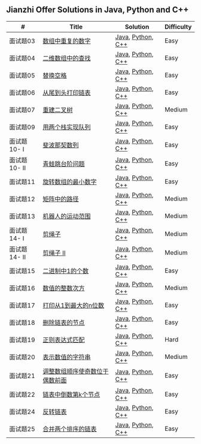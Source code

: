 ## Jianzhi Offer Solutions in Java, Python and C++

| #            | Title                                                        | Solution                                                     | Difficulty |
| ------------ | ------------------------------------------------------------ | ------------------------------------------------------------ | ---------- |
| 面试题03     | [数组中重复的数字](https://leetcode-cn.com/problems/shu-zu-zhong-zhong-fu-de-shu-zi-lcof/) | [Java](https://github.com/shenhuaze/jianzhi-offer/blob/master/java/RepeatNumberInArray.java), [Python](https://github.com/shenhuaze/jianzhi-offer/blob/master/python/repeat_number_in_array.py), [C++](https://github.com/shenhuaze/jianzhi-offer/blob/master/cpp/repeat_number_in_array.cpp) | Easy       |
| 面试题04     | [二维数组中的查找](https://leetcode-cn.com/problems/er-wei-shu-zu-zhong-de-cha-zhao-lcof/) | [Java](https://github.com/shenhuaze/jianzhi-offer/blob/master/java/SearchIn2DArray.java), [Python](https://github.com/shenhuaze/jianzhi-offer/blob/master/python/search_in_2d_array.py), [C++](https://github.com/shenhuaze/jianzhi-offer/blob/master/cpp/search_in_2d_array.cpp) | Easy       |
| 面试题05     | [替换空格](https://leetcode-cn.com/problems/ti-huan-kong-ge-lcof/) | [Java](https://github.com/shenhuaze/jianzhi-offer/blob/master/java/ReplaceSpace.java), [Python](https://github.com/shenhuaze/jianzhi-offer/blob/master/python/replace_space.py), [C++](https://github.com/shenhuaze/jianzhi-offer/blob/master/cpp/replace_space.cpp) | Easy       |
| 面试题06     | [从尾到头打印链表](https://leetcode-cn.com/problems/cong-wei-dao-tou-da-yin-lian-biao-lcof/) | [Java](https://github.com/shenhuaze/jianzhi-offer/blob/master/java/PrintLinkedListReversely.java), [Python](https://github.com/shenhuaze/jianzhi-offer/blob/master/python/print_linked_list_reversely.py), [C++](https://github.com/shenhuaze/jianzhi-offer/blob/master/cpp/print_linked_list_reversely.cpp) | Easy       |
| 面试题07     | [重建二叉树](https://leetcode-cn.com/problems/zhong-jian-er-cha-shu-lcof/) | [Java](https://github.com/shenhuaze/jianzhi-offer/blob/master/java/RebuildBinaryTree.java), [Python](https://github.com/shenhuaze/jianzhi-offer/blob/master/python/rebuild_binary_tree.py), [C++](https://github.com/shenhuaze/jianzhi-offer/blob/master/cpp/rebuild_binary_tree.cpp) | Medium     |
| 面试题09     | [用两个栈实现队列](https://leetcode-cn.com/problems/yong-liang-ge-zhan-shi-xian-dui-lie-lcof/) | [Java](https://github.com/shenhuaze/jianzhi-offer/blob/master/java/CQueue.java), [Python](https://github.com/shenhuaze/jianzhi-offer/blob/master/python/CQueue.py), [C++](https://github.com/shenhuaze/jianzhi-offer/blob/master/cpp/cqueue.cpp) | Easy       |
| 面试题10- I  | [斐波那契数列](https://leetcode-cn.com/problems/fei-bo-na-qi-shu-lie-lcof/) | [Java](https://github.com/shenhuaze/jianzhi-offer/blob/master/java/Fibonacci.java), [Python](https://github.com/shenhuaze/jianzhi-offer/blob/master/python/fibonacci.py), [C++](https://github.com/shenhuaze/jianzhi-offer/blob/master/cpp/fibonacci.cpp) | Easy       |
| 面试题10- II | [青蛙跳台阶问题](https://leetcode-cn.com/problems/qing-wa-tiao-tai-jie-wen-ti-lcof/) | [Java](https://github.com/shenhuaze/jianzhi-offer/blob/master/java/FrogJump.java), [Python](https://github.com/shenhuaze/jianzhi-offer/blob/master/python/frog_jump.py), [C++](https://github.com/shenhuaze/jianzhi-offer/blob/master/cpp/frog_jump.cpp) | Easy       |
| 面试题11     | [旋转数组的最小数字](https://leetcode-cn.com/problems/xuan-zhuan-shu-zu-de-zui-xiao-shu-zi-lcof/) | [Java](https://github.com/shenhuaze/jianzhi-offer/blob/master/java/FindMinimumInRotatedSortedArrayII.java), [Python](https://github.com/shenhuaze/jianzhi-offer/blob/master/python/find_minimum_in_rotated_sorted_array_ii.py), [C++](https://github.com/shenhuaze/jianzhi-offer/blob/master/cpp/find_minimum_in_rotated_sorted_array_ii.cpp) | Easy       |
| 面试题12     | [矩阵中的路径](https://leetcode-cn.com/problems/ju-zhen-zhong-de-lu-jing-lcof/) | [Java](https://github.com/shenhuaze/jianzhi-offer/blob/master/java/PathInMatrix.java), [Python](https://github.com/shenhuaze/jianzhi-offer/blob/master/python/path_in_matrix.py), [C++](https://github.com/shenhuaze/jianzhi-offer/blob/master/cpp/path_in_matrix.cpp) | Medium     |
| 面试题13     | [机器人的运动范围](https://leetcode-cn.com/problems/ji-qi-ren-de-yun-dong-fan-wei-lcof/) | [Java](https://github.com/shenhuaze/jianzhi-offer/blob/master/java/RobertMoveRange.java), [Python](https://github.com/shenhuaze/jianzhi-offer/blob/master/python/robert_move_range.py), [C++](https://github.com/shenhuaze/jianzhi-offer/blob/master/cpp/robert_move_range.cpp) | Medium     |
| 面试题14- I  | [剪绳子](https://leetcode-cn.com/problems/jian-sheng-zi-lcof/) | [Java](https://github.com/shenhuaze/jianzhi-offer/blob/master/java/CutRope.java), [Python](https://github.com/shenhuaze/jianzhi-offer/blob/master/python/cut_rope.py), [C++](https://github.com/shenhuaze/jianzhi-offer/blob/master/cpp/cut_rope.cpp) | Medium     |
| 面试题14- II | [剪绳子 II](https://leetcode-cn.com/problems/jian-sheng-zi-ii-lcof/) | [Java](https://github.com/shenhuaze/jianzhi-offer/blob/master/java/CutRopeII.java), [Python](https://github.com/shenhuaze/jianzhi-offer/blob/master/python/cut_rope_ii.py), [C++](https://github.com/shenhuaze/jianzhi-offer/blob/master/cpp/cut_rope_ii.cpp) | Medium     |
| 面试题15     | [二进制中1的个数](https://leetcode-cn.com/problems/er-jin-zhi-zhong-1de-ge-shu-lcof/) | [Java](https://github.com/shenhuaze/jianzhi-offer/blob/master/java/OnesCountInBinaryNumber.java), [Python](https://github.com/shenhuaze/jianzhi-offer/blob/master/python/ones_count_in_binary_number.py), [C++](https://github.com/shenhuaze/jianzhi-offer/blob/master/cpp/ones_count_in_binary_number.cpp) | Easy       |
| 面试题16     | [数值的整数次方](https://leetcode-cn.com/problems/shu-zhi-de-zheng-shu-ci-fang-lcof/) | [Java](https://github.com/shenhuaze/jianzhi-offer/blob/master/java/PowXn.java), [Python](https://github.com/shenhuaze/jianzhi-offer/blob/master/python/pow_xn.py), [C++](https://github.com/shenhuaze/jianzhi-offer/blob/master/cpp/pow_xn.cpp) | Medium     |
| 面试题17     | [打印从1到最大的n位数](https://leetcode-cn.com/problems/da-yin-cong-1dao-zui-da-de-nwei-shu-lcof/) | [Java](https://github.com/shenhuaze/jianzhi-offer/blob/master/java/PrintNumbers.java), [Python](https://github.com/shenhuaze/jianzhi-offer/blob/master/python/print_numbers.py), [C++](https://github.com/shenhuaze/jianzhi-offer/blob/master/cpp/print_numbers.cpp) | Easy       |
| 面试题18     | [删除链表的节点](https://leetcode-cn.com/problems/shan-chu-lian-biao-de-jie-dian-lcof/) | [Java](https://github.com/shenhuaze/jianzhi-offer/blob/master/java/DeleteNodeInLinkedList.java), [Python](https://github.com/shenhuaze/jianzhi-offer/blob/master/python/delete_node_in_linked_list.py), [C++](https://github.com/shenhuaze/jianzhi-offer/blob/master/cpp/delete_node_in_linked_list.cpp) | Easy       |
| 面试题19     | [正则表达式匹配](https://leetcode-cn.com/problems/zheng-ze-biao-da-shi-pi-pei-lcof/) | [Java](https://github.com/shenhuaze/jianzhi-offer/blob/master/java/RegularExpressionMatching.java), [Python](https://github.com/shenhuaze/jianzhi-offer/blob/master/python/regular_expressoin_matching.py), [C++](https://github.com/shenhuaze/jianzhi-offer/blob/master/cpp/regular_expression_matching.cpp) | Hard       |
| 面试题20     | [表示数值的字符串](https://leetcode-cn.com/problemset/lcof/) | [Java](https://github.com/shenhuaze/jianzhi-offer/blob/master/java/ValidNumber.java), [Python](https://github.com/shenhuaze/jianzhi-offer/blob/master/python/valid_number.py), [C++](https://github.com/shenhuaze/jianzhi-offer/blob/master/cpp/valid_number.cpp) | Medium     |
| 面试题21     | [调整数组顺序使奇数位于偶数前面](https://leetcode-cn.com/problems/diao-zheng-shu-zu-shun-xu-shi-qi-shu-wei-yu-ou-shu-qian-mian-lcof/) | [Java](https://github.com/shenhuaze/jianzhi-offer/blob/master/java/ExchangeOddEvenNumber.java), [Python](https://github.com/shenhuaze/jianzhi-offer/blob/master/python/exchange_odd_even_number.py), [C++](https://github.com/shenhuaze/jianzhi-offer/blob/master/cpp/exchange_odd_even_number.cpp) | Easy       |
| 面试题22     | [链表中倒数第k个节点](https://leetcode-cn.com/problems/lian-biao-zhong-dao-shu-di-kge-jie-dian-lcof/) | [Java](https://github.com/shenhuaze/jianzhi-offer/blob/master/java/KthNodeFromEnd.java), [Python](https://github.com/shenhuaze/jianzhi-offer/blob/master/python/kth_node_from_end.py), [C++](https://github.com/shenhuaze/jianzhi-offer/blob/master/cpp/kth_node_from_end.cpp) | Easy       |
| 面试题24     | [反转链表](https://leetcode-cn.com/problems/fan-zhuan-lian-biao-lcof/) | [Java](https://github.com/shenhuaze/jianzhi-offer/blob/master/java/ReverseLinkedList.java), [Python](https://github.com/shenhuaze/jianzhi-offer/blob/master/python/reverse_linked_list.py), [C++](https://github.com/shenhuaze/jianzhi-offer/blob/master/cpp/reverse_linked_list.cpp) | Easy       |
| 面试题25     | [合并两个排序的链表](https://leetcode-cn.com/problems/he-bing-liang-ge-pai-xu-de-lian-biao-lcof/) | [Java](https://github.com/shenhuaze/jianzhi-offer/blob/master/java/MergeTwoSortedLists.java), [Python](https://github.com/shenhuaze/jianzhi-offer/blob/master/python/merge_two_sorted_lists.py), [C++](https://github.com/shenhuaze/jianzhi-offer/blob/master/cpp/merge_two_sorted_lists.cpp) | Easy       |

